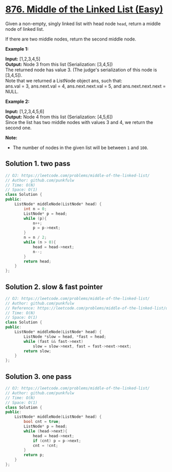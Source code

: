 # [876. Middle of the Linked List (Easy)](https://leetcode.com/problems/middle-of-the-linked-list/)

Given a non-empty, singly linked list with head node `head`, return a middle node of linked list.

If there are two middle nodes, return the second middle node.

**Example 1:**

**Input:** \[1,2,3,4,5\]  
**Output:** Node 3 from this list (Serialization: \[3,4,5\])  
The returned node has value 3.  (The judge's serialization of this node is \[3,4,5\]).  
Note that we returned a ListNode object ans, such that:  
ans.val = 3, ans.next.val = 4, ans.next.next.val = 5, and ans.next.next.next = NULL.  

**Example 2:**

**Input:** \[1,2,3,4,5,6\]  
**Output:** Node 4 from this list (Serialization: \[4,5,6\])  
Since the list has two middle nodes with values 3 and 4, we return the second one.

**Note:**

*   The number of nodes in the given list will be between `1` and `100`.

## Solution 1. two pass

```cpp
// OJ: https://leetcode.com/problems/middle-of-the-linked-list/
// Author: github.com/punkfulw
// Time: O(N)
// Space: O(1)
class Solution {
public:
    ListNode* middleNode(ListNode* head) {
        int n = 0;
        ListNode* p = head;
        while (p){
            n++;
            p = p->next;
        }
        n = n / 2;
        while (n > 0){
            head = head->next;
            n--;
        }
        return head;
    }
};
```

## Solution 2. slow & fast pointer

```cpp
// OJ: https://leetcode.com/problems/middle-of-the-linked-list/
// Author: github.com/punkfulw
// Reference: https://leetcode.com/problems/middle-of-the-linked-list/discuss/154619/C%2B%2BJavaPython-Slow-and-Fast-Pointers
// Time: O(N)
// Space: O(1)
class Solution {
public:
    ListNode* middleNode(ListNode* head) {
        ListNode *slow = head, *fast = head;
        while (fast && fast->next)
            slow = slow->next, fast = fast->next->next;
        return slow;
    }
};
```

## Solution 3. one pass 

```cpp
// OJ: https://leetcode.com/problems/middle-of-the-linked-list/
// Author: github.com/punkfulw
// Time: O(N)
// Space: O(1)
class Solution {
public:
    ListNode* middleNode(ListNode* head) {
        bool cnt = true;
        ListNode* p = head;
        while (head->next){
            head = head->next;
            if (cnt) p = p->next;
            cnt = !cnt;
        }
        return p;
    }
};
```
